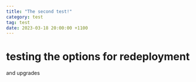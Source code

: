 ```yaml
---
title: "The second test!"
category: test
tag: test
date: 2023-03-18 20:00:00 +1100
---
```



# testing the options for redeployment

and upgrades
